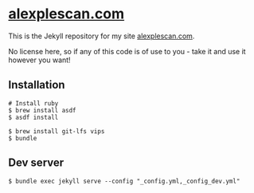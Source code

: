 # [alexplescan.com](https://alexplescan.com)

This is the Jekyll repository for my site [alexplescan.com](https://alexplescan.com).

No license here, so if any of this code is of use to you - take it and use it however you want!

## Installation

```
# Install ruby
$ brew install asdf
$ asdf install

$ brew install git-lfs vips
$ bundle
```

## Dev server

```
$ bundle exec jekyll serve --config "_config.yml,_config_dev.yml"
```
